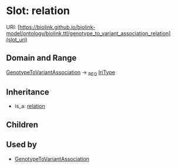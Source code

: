 # Slot: relation




URI: [https://biolink.github.io/biolink-model/ontology/biolink.ttl/genotype_to_variant_association_relation](slot_uri)
## Domain and Range

[GenotypeToVariantAssociation](GenotypeToVariantAssociation.md) ->  <sub>REQ</sub> [IriType](IriType.md)
## Inheritance

 *  is_a: [relation](relation.md)
## Children

## Used by

 * [GenotypeToVariantAssociation](GenotypeToVariantAssociation.md)
